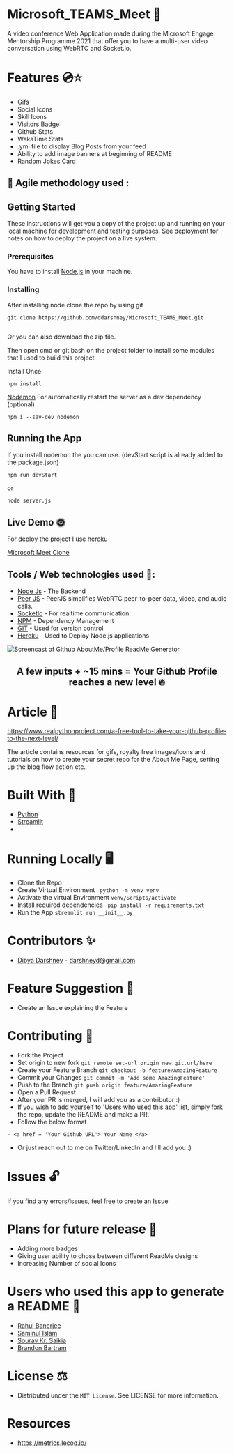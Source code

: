 # Microsoft_TEAMS_Meet 💯

A video conference Web Application made during the Microsoft Engage Mentorship Programme 2021 that offer you to have a multi-user video conversation using WebRTC and Socket.io.



# Features 💿⭐
<ul><li>Gifs</li><li>Social Icons</li><li>Skill Icons</li><li>Visitors Badge</li><li>Github Stats</li><li>WakaTime Stats</li><li>.yml file to display Blog Posts from your feed</li><li>Ability to add image banners at beginning of README</li>
<li>Random Jokes Card</li></ul>

## 📕 Agile methodology used :


## Getting Started

These instructions will get you a copy of the project up and running on your local machine for development and testing purposes. See deployment for notes on how to deploy the project on a live system.

### Prerequisites

You have to install [Node.js](https://nodejs.org/en/) in your machine.

### Installing

After installing node clone the repo by using git

```
git clone https://github.com/ddarshney/Microsoft_TEAMS_Meet.git
       
```
Or you can also download the zip file.

Then open cmd or git bash on the project folder to install some modules that I used to build this project

Install Once

```
npm install
```

[Nodemon](https://www.npmjs.com/package/nodemon) For automatically restart the server as a dev dependency (optional)

```
npm i --sav-dev nodemon
```


## Running the App

If you install nodemon the you can use. (devStart script is already added to the package.json)

```
npm run devStart
```

or

```
node server.js
```

## Live Demo 🌞

For deploy the project I use [heroku](https://heroku.com)

[Microsoft Meet Clone](https://microsoft-teams-meet.herokuapp.com)
## Tools / Web technologies used 🧰: 

-   [Node Js](https://nodejs.org/en/) - The Backend
-   [Peer JS](https://peerjs.com/) - PeerJS simplifies WebRTC peer-to-peer data, video, and audio calls.
-   [SocketIo](https://socket.io/) - For realtime communication
-   [NPM](https://www.npmjs.com/) - Dependency Management
-   [GIT](https://git-scm.com/) - Used for version control
-   [Heroku](https://heroku.com) - Used to Deploy Node.js applications


<img src='https://github.com/rahulbanerjee26/githubProfileReadmeGenerator/blob/main/screencast_ghub_profile_gen_v1.gif' alt='Screencast of Github AboutMe/Profile ReadMe Generator'/>

<h2 align ='center'> A few inputs + ~15 mins = Your Github Profile reaches a new level 🔥 </h2>


# Article 📝
https://www.realpythonproject.com/a-free-tool-to-take-your-github-profile-to-the-next-level/

The article contains resources for gifs, royalty free images/icons and tutorials on how to create your secret repo for the About Me Page, setting up the blog flow action etc.


# Built With 🧰
- <a href= 'https://github.com/python'> Python </a>
- <a href= 'https://github.com/streamlit'> Streamlit </a>
- 

# Running Locally 🖥️
- Clone the Repo
- Create Virtual Environment
``` python -m venv venv``` 
- Activate the virtual Environment
 ``` venv/Scripts/activate ```
- Install required dependencies
``` pip install -r requirements.txt```
- Run the App 
```streamlit run __init__.py```

# Contributors ✨
- <a href= 'https://github.com/ddarshney'> Dibya Darshney</a> - darshneyd@gmail.com

# Feature Suggestion 💎
- Create an Issue explaining the Feature

# Contributing 🤝
- Fork the Project
- Set origin to new fork ```git remote set-url origin new.git.url/here```
- Create your Feature Branch ```git checkout -b feature/AmazingFeature```
- Commit your Changes ```git commit -m 'Add some AmazingFeature'```
- Push to the Branch ```git push origin feature/AmazingFeature```
- Open a Pull Request
- After your PR is merged, I will add you as a contributor :)
- If you wish to add yourself to 'Users who used this app' list, simply fork the repo, update the README and make a PR.
- Follow the below format
``` 
- <a href = 'Your Github URL'> Your Name </a>
```
- Or just reach out to me on Twitter/LinkedIn and I'll add you :)

# Issues  🔓
If you find any errors/issues, feel free to create an Issue

# Plans for future release 📆
- Adding more badges
- Giving user ability to chose between different ReadMe designs
- Increasing Number of social Icons

# Users who used this app to generate a README 🌠
- <a href = 'https://github.com/rahulbanerjee26'> Rahul Banerjee </a>
- <a href = 'https://github.com/saminul'> Saminul Islam </a>
- <a href ='https://github.com/sksaikia'> Sourav Kr. Saikia </a>
- <a href ='https://github.com/brandonbartram98'> Brandon Bartram </a>

# License ⚖️
- Distributed under the ```MIT License```. See LICENSE for more information.

# Resources
- https://metrics.lecoq.io/
